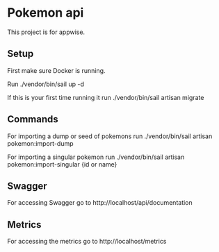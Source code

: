 # Pokemon api
 This project is for appwise.

## Setup
First make sure Docker is running.

Run ./vendor/bin/sail up -d

If this is your first time running it run ./vendor/bin/sail artisan migrate

## Commands
For importing a dump or seed of pokemons run ./vendor/bin/sail artisan pokemon:import-dump

For importing a singular pokemon run ./vendor/bin/sail artisan pokemon:import-singular {id or name}

## Swagger

For accessing Swagger go to http://localhost/api/documentation

## Metrics

For accessing the metrics go to http://localhost/metrics


